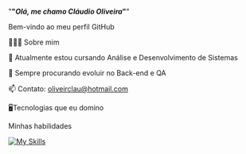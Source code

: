 "**"*Olá, me chamo Cláudio Oliveira*"**"

Bem-vindo ao meu perfil GitHub


👨🏻‍💻 Sobre mim

🌱 Atualmente estou cursando Análise e Desenvolvimento de Sistemas 
  
🚀 Sempre procurando evoluir no Back-end e QA 


  
📫 Contato: oliveirclau@hotmail.com 
  
  
🖥️Tecnologias que eu domino

Minhas habilidades

[![My Skills](https://skillicons.dev/icons?i=js,eclipse,idea,java,mysql,nodejs,py,react,solidjs,vscode)](https://skillicons.dev)
